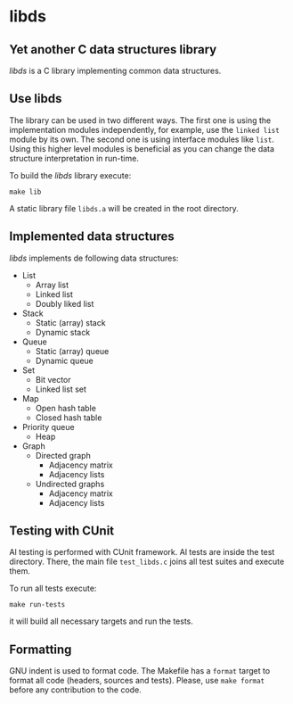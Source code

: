 # libds

## Yet another C data structures library

*libds* is a C library implementing common data structures.

## Use libds

The library can be used in two different ways. The first one is using
the implementation modules independently, for example, use the `linked
list` module by its own. The second one is using interface modules like
`list`. Using this higher level modules is beneficial as you can
change the data structure interpretation in run-time.

To build the *libds* library execute:
```
make lib
```
A static library file `libds.a` will be created in the root
directory.

## Implemented data structures

*libds* implements de following data structures:

- List
  - Array list
  - Linked list
  - Doubly liked list
- Stack
  - Static (array) stack
  - Dynamic stack
- Queue
  - Static (array) queue
  - Dynamic queue
- Set
  - Bit vector
  - Linked list set
- Map
  - Open hash table
  - Closed hash table
- Priority queue
  - Heap
- Graph
  - Directed graph
    - Adjacency matrix
    - Adjacency lists
  - Undirected graphs
    - Adjacency matrix
    - Adjacency lists

## Testing with CUnit

Al testing is performed with CUnit framework. Al tests are inside the
test directory. There, the main file `test_libds.c` joins all test
suites and execute them.

To run all tests execute:
```
make run-tests
```
it will build all necessary targets and run the tests.

## Formatting

GNU indent is used to format code. The Makefile has a `format` target
to format all code (headers, sources and tests). Please, use `make
format` before any contribution to the code.
